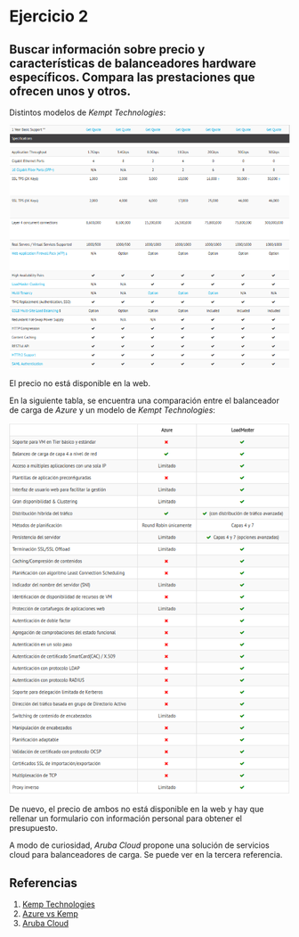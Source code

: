# Ejercicio 2

## Buscar información sobre precio y características de balanceadores hardware específicos. Compara las prestaciones que ofrecen unos y otros.
Distintos modelos de *Kempt Technologies*:

![Kempt Technologies](kemptechnologies.png "Kempt Technologies")

El precio no está disponible en la web.

En la siguiente tabla, se encuentra una comparación entre el balanceador de carga de *Azure* y un modelo de *Kempt Technologies*:

![Comparación](azurevskemp.png "Comparación")

De nuevo, el precio de ambos no está disponible en la web y hay que rellenar un formulario con información personal para obtener el presupuesto.

A modo de curiosidad, *Aruba Cloud* propone una solución de servicios cloud para balanceadores de carga. Se puede ver en la tercera referencia.


## Referencias
1. [Kemp Technologies](https://kemptechnologies.com/es/server-load-balancing-appliances/product-matrix.html "Kemp Technologies")
2. [Azure vs Kemp](https://kemptechnologies.com/es/azure/azure-load-balancing-traffic-management-comparison-guide/ "Azure vs Kemp")
3. [Aruba Cloud](https://www.arubacloud.es/cloud-computing/balanceadores-de-carga.aspx "Aruba Cloud")
